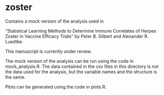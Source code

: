 # zoster

Contains a mock version of the analysis used in

"Statistical Learning Methods to Determine Immune Correlates of Herpes Zoster in Vaccine Efficacy Trials" by Peter B. Gilbert and Alexander R. Luedtke.

This manuscript is currently under review.

The mock version of the analysis can be run using the code in mock_analysis.R. The data contained in the csv files in this directory is not the data used for the analysis, but the variable names and the structure is the same.

Plots can be generated using the code in plots.R.